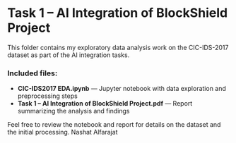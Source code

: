 # Task 1 – AI Integration of BlockShield Project

This folder contains my exploratory data analysis work on the CIC-IDS-2017 dataset as part of the AI integration tasks.

### Included files:
- **CIC-IDS2017 EDA.ipynb** — Jupyter notebook with data exploration and preprocessing steps  
- **Task 1 – AI Integration of BlockShield Project.pdf** — Report summarizing the analysis and findings

Feel free to review the notebook and report for details on the dataset and the initial processing.
Nashat Alfarajat
